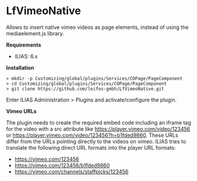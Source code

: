# LfVimeoNative

Allows to insert native vimeo videos as page elements, instead of using the mediaelement.js library.

**Requirements**

- ILIAS: 6.x


**Installation**


```
> mkdir -p Customizing/global/plugins/Services/COPage/PageComponent
> cd Customizing/global/plugins/Services/COPage/PageComponent
> git clone https://github.com/leifos-gmbh/LfVimeoNative.git
```

Enter ILIAS Administration > Plugins and activate/configure the plugin.

**Vimeo URLs**

The plugin needs to create the required embed code including an iframe tag for the video with a src attribute like https://player.vimeo.com/video/123456 or https://player.vimeo.com/video/123456?h=b1fded9860. These URLs differ from the URLs pointing directly to the videos on vimeo. ILIAS tries to translate the following direct URL formats into the player URL formats:

- https://vimeo.com/123456
- https://vimeo.com/123456/b1fded9860
- https://vimeo.com/channels/staffpicks/123456
